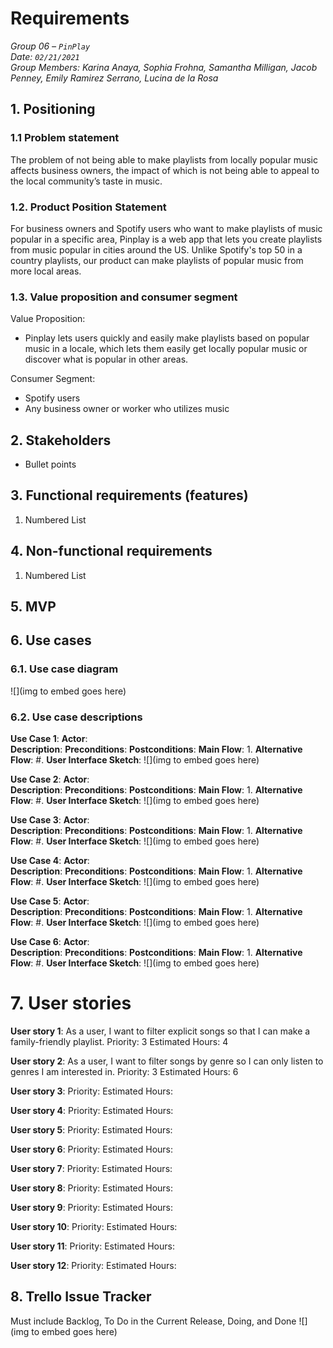 
# Requirements

*Group 06 – `PinPlay`\
Date: `02/21/2021`\
Group Members: Karina Anaya, Sophia Frohna, Samantha Milligan, Jacob Penney, Emily Ramirez Serrano, Lucina de la Rosa*

## 1. Positioning
### 1.1 Problem statement

The problem of not being able to make playlists from locally popular music affects business owners, the impact of which is not being able to appeal to the local community’s taste in music.

### 1.2. Product Position Statement

For business owners and Spotify users who want to make playlists of music popular in a specific area, Pinplay is a web app that lets you create playlists from music popular in cities around the US. Unlike Spotify's top 50 in a country playlists, our product can make playlists of popular music from more local areas.

### 1.3. Value proposition and consumer segment

Value Proposition:
* Pinplay lets users quickly and easily make playlists based on popular music in a locale, which lets them easily get locally popular music or discover what is popular in other areas.

Consumer Segment:
- Spotify users
- Any business owner or worker who utilizes music


## 2. Stakeholders

- Bullet points

## 3. Functional requirements (features)

1. Numbered List

## 4. Non-functional requirements

1. Numbered List


## 5. MVP



## 6. Use cases
### 6.1. Use case diagram
![](img to embed goes here)


### 6.2. Use case descriptions

**Use Case 1**:
**Actor**:  
**Description**: 
**Preconditions**: 
**Postconditions**: 
**Main Flow**:
1.
**Alternative Flow**:
#.
**User Interface Sketch**:
![](img to embed goes here)

**Use Case 2**:
**Actor**:  
**Description**: 
**Preconditions**: 
**Postconditions**: 
**Main Flow**:
1.
**Alternative Flow**:
#.
**User Interface Sketch**:
![](img to embed goes here)

**Use Case 3**:
**Actor**:  
**Description**: 
**Preconditions**: 
**Postconditions**: 
**Main Flow**:
1.
**Alternative Flow**:
#.
**User Interface Sketch**:
![](img to embed goes here)

**Use Case 4**:
**Actor**:  
**Description**: 
**Preconditions**: 
**Postconditions**: 
**Main Flow**:
1.
**Alternative Flow**:
#.
**User Interface Sketch**:
![](img to embed goes here)

**Use Case 5**:
**Actor**:  
**Description**: 
**Preconditions**: 
**Postconditions**: 
**Main Flow**:
1.
**Alternative Flow**:
#.
**User Interface Sketch**:
![](img to embed goes here)

**Use Case 6**:
**Actor**:  
**Description**: 
**Preconditions**: 
**Postconditions**: 
**Main Flow**:
1.
**Alternative Flow**:
#.
**User Interface Sketch**:
![](img to embed goes here)


# 7. User stories

**User story 1**: As a user, I want to filter explicit songs so that I can make a family-friendly playlist.
Priority: 3
Estimated Hours: 4

**User story 2**: As a user, I want to filter songs by genre so I can only listen to genres I am interested in.
Priority: 3
Estimated Hours: 6

**User story 3**: 
Priority: 
Estimated Hours:

**User story 4**: 
Priority: 
Estimated Hours:

**User story 5**: 
Priority: 
Estimated Hours:

**User story 6**: 
Priority: 
Estimated Hours:

**User story 7**: 
Priority: 
Estimated Hours:

**User story 8**: 
Priority: 
Estimated Hours:

**User story 9**: 
Priority: 
Estimated Hours:

**User story 10**: 
Priority: 
Estimated Hours:

**User story 11**: 
Priority: 
Estimated Hours:

**User story 12**: 
Priority: 
Estimated Hours:

## 8. Trello Issue Tracker
Must include Backlog, To Do in the Current Release, Doing, and Done
![](img to embed goes here)